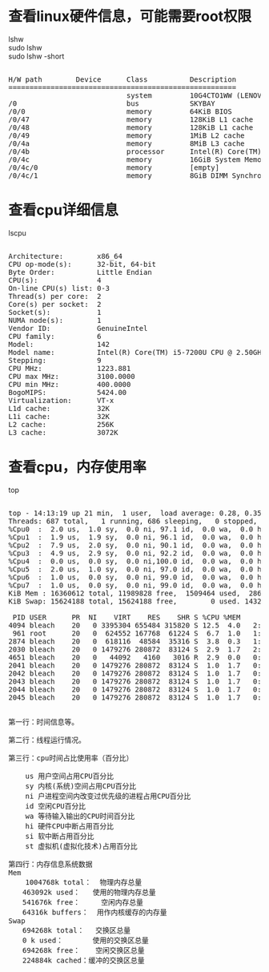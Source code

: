 # 查看linux硬件信息，可能需要root权限    
lshw    
sudo lshw    
sudo lshw -short  
   
<pre>  
H/W path        Device      Class          Description  
======================================================  
                            system         10G4CTO1WW (LENOVO_MT_10G4_BU_LENOVO_FM_ThinkCentre M8600t-N000)  
/0                          bus            SKYBAY  
/0/0                        memory         64KiB BIOS  
/0/47                       memory         128KiB L1 cache  
/0/48                       memory         128KiB L1 cache  
/0/49                       memory         1MiB L2 cache  
/0/4a                       memory         8MiB L3 cache  
/0/4b                       processor      Intel(R) Core(TM) i7-6700 CPU @ 3.40GHz  
/0/4c                       memory         16GiB System Memory  
/0/4c/0                     memory         [empty]  
/0/4c/1                     memory         8GiB DIMM Synchronous 2133 MHz (0.5 ns)  
</pre>  
    
# 查看cpu详细信息    
lscpu    
    
<pre>   
Architecture:        x86_64    
CPU op-mode(s):      32-bit, 64-bit    
Byte Order:          Little Endian    
CPU(s):              4    
On-line CPU(s) list: 0-3    
Thread(s) per core:  2    
Core(s) per socket:  2    
Socket(s):           1    
NUMA node(s):        1    
Vendor ID:           GenuineIntel    
CPU family:          6    
Model:               142    
Model name:          Intel(R) Core(TM) i5-7200U CPU @ 2.50GHz    
Stepping:            9    
CPU MHz:             1223.881    
CPU max MHz:         3100.0000    
CPU min MHz:         400.0000    
BogoMIPS:            5424.00    
Virtualization:      VT-x    
L1d cache:           32K    
L1i cache:           32K    
L2 cache:            256K    
L3 cache:            3072K    
</pre>   
    
    
# 查看cpu，内存使用率    
top     
    
<pre>   
top - 14:13:19 up 21 min,  1 user,  load average: 0.28, 0.35, 0.52    
Threads: 687 total,   1 running, 686 sleeping,   0 stopped,   0 zombie    
%Cpu0  :  2.0 us,  1.0 sy,  0.0 ni, 97.1 id,  0.0 wa,  0.0 hi,  0.0 si,  0.0 st    
%Cpu1  :  1.9 us,  1.9 sy,  0.0 ni, 96.1 id,  0.0 wa,  0.0 hi,  0.0 si,  0.0 st    
%Cpu2  :  7.9 us,  2.0 sy,  0.0 ni, 90.1 id,  0.0 wa,  0.0 hi,  0.0 si,  0.0 st    
%Cpu3  :  4.9 us,  2.9 sy,  0.0 ni, 92.2 id,  0.0 wa,  0.0 hi,  0.0 si,  0.0 st    
%Cpu4  :  0.0 us,  0.0 sy,  0.0 ni,100.0 id,  0.0 wa,  0.0 hi,  0.0 si,  0.0 st    
%Cpu5  :  2.0 us,  1.0 sy,  0.0 ni, 97.0 id,  0.0 wa,  0.0 hi,  0.0 si,  0.0 st    
%Cpu6  :  1.0 us,  0.0 sy,  0.0 ni, 99.0 id,  0.0 wa,  0.0 hi,  0.0 si,  0.0 st    
%Cpu7  :  1.0 us,  0.0 sy,  0.0 ni, 99.0 id,  0.0 wa,  0.0 hi,  0.0 si,  0.0 st    
KiB Mem : 16360612 total, 11989828 free,  1509464 used,  2861320 buff/cache    
KiB Swap: 15624188 total, 15624188 free,        0 used. 14320080 avail Mem    
    
 PID USER      PR  NI    VIRT    RES    SHR S %CPU %MEM     TIME+ COMMAND                
4094 bleach    20   0 3395304 655484 315820 S 12.5  4.0   2:17.14 Web Content            
 961 root      20   0  624552 167768  61224 S  6.7  1.0   1:15.59 Xorg                   
2874 bleach    20   0  618116  48584  35316 S  3.8  0.3   1:26.39 gnome-terminal-        
2030 bleach    20   0 1479276 280872  83124 S  2.9  1.7   2:46.31 compiz                 
4651 bleach    20   0   44092   4160   3016 R  2.9  0.0   0:00.38 top                    
2041 bleach    20   0 1479276 280872  83124 S  1.0  1.7   0:22.52 llvmpipe-0             
2042 bleach    20   0 1479276 280872  83124 S  1.0  1.7   0:22.90 llvmpipe-1             
2043 bleach    20   0 1479276 280872  83124 S  1.0  1.7   0:21.99 llvmpipe-2             
2044 bleach    20   0 1479276 280872  83124 S  1.0  1.7   0:22.43 llvmpipe-3             
2045 bleach    20   0 1479276 280872  83124 S  1.0  1.7   0:22.09 llvmpipe-4             
</pre>  
  
<pre>  
第一行：时间信息等。  
  
第二行：线程运行情况。  
  
第三行：cpu时间占比使用率（百分比）  
  
	us 用户空间占用CPU百分比  
	sy 内核(系统)空间占用CPU百分比  
	ni 户进程空间内改变过优先级的进程占用CPU百分比  
	id 空闲CPU百分比  
	wa 等待输入输出的CPU时间百分比  
	hi 硬件CPU中断占用百分比  
	si 软中断占用百分比  
	st 虚拟机(虚拟化技术)占用百分比  
  
第四行：内存信息系统数据　  
Mem  
	1004768k total：  物理内存总量  
　　463092k used：   使用的物理内存总量  
　　541676k free：     空闲内存总量  
　　64316k buffers：  用作内核缓存的内存量  
Swap  
　　694268k total：　 交换区总量  
　　0 k used：　　　  使用的交换区总量  
　　694268k free：　  空闲交换区总量  
　　224884k cached：缓冲的交换区总量  
</pre>  
